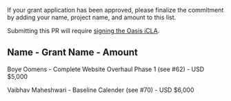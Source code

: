 If your grant application has been approved, please finalize the commitment by adding your name, project name, and amount to this list.
 
Submitting this PR will require [signing the Oasis iCLA](https://gist.github.com/OASIS-OP-Admin/8968911e16d9c245538d552e70af7378).

## Name - Grant Name - Amount

Boye Oomens - Complete Website Overhaul Phase 1 (see #62) - USD $5,000

Vaibhav Maheshwari - Baseline Calender (see #70) - USD $6,000
